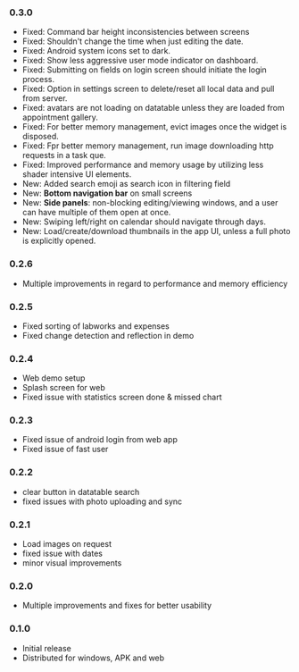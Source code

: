 ### ____0.3.0____

-   Fixed: Command bar height inconsistencies between screens
-   Fixed: Shouldn't change the time when just editing the date.
-   Fixed: Android system icons set to dark.
-   Fixed: Show less aggressive user mode indicator on dashboard.
-   Fixed: Submitting on fields on login screen should initiate the login process.
-   Fixed: Option in settings screen to delete/reset all local data and pull from server.
-   Fixed: avatars are not loading on datatable unless they are loaded from appointment gallery.
-   Fixed: For better memory management, evict images once the widget is disposed.
-   Fixed: Fpr better memory management, run image downloading http requests in a task que.
-   Fixed: Improved performance and memory usage by utilizing less shader intensive UI elements.
-   New: Added search emoji as search icon in filtering field
-   New: __Bottom navigation bar__ on small screens
-   New: __Side panels__: non-blocking editing/viewing windows, and a user can have multiple of them open at once.
-   New: Swiping left/right on calendar should navigate through days.
-   New: Load/create/download thumbnails in the app UI, unless a full photo is explicitly opened.

### ____0.2.6____

-   Multiple improvements in regard to performance and memory efficiency


### ____0.2.5____

-   Fixed sorting of labworks and expenses
-   Fixed change detection and reflection in demo


### ____0.2.4____

-   Web demo setup
-   Splash screen for web
-   Fixed issue with statistics screen done & missed chart


### ____0.2.3____

-   Fixed issue of android login from web app
-   Fixed issue of fast user


### ____0.2.2____

-   clear button in datatable search
-   fixed issues with photo uploading and sync


### ____0.2.1____

-   Load images on request
-   fixed issue with dates
-   minor visual improvements


### ____0.2.0____

-   Multiple improvements and fixes for better usability


### ____0.1.0____

-   Initial release
-   Distributed for windows, APK and web

